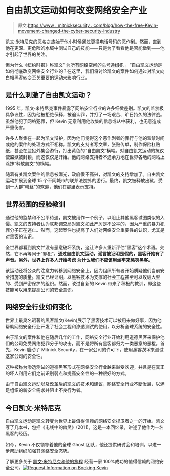 # 自由凯文运动如何改变网络安全产业

> 原文:[https://www . mitnicksecurity . com/blog/how-the-free-Kevin-movement-changed-the-cyber-security-industry](https://www.mitnicksecurity.com/blog/how-the-free-kevin-movement-changed-the-cyber-security-industry)

凯文·米特尼克的恶名之旅始于他小时候通过更换电话号码的恶作剧。然而，直到他在更深、更危险的水域中测试自己的技能——只是为了看看他是否能做到——他才引起了世界的关注。

但为什么《纽约时报》称凯文" [为所有网络空间的头号通缉犯](/in-the-news/kevin-mitnick-genius-and-one-of-the-most-famous-hackers-in-history) ，“自由凯文运动是如何彻底改变网络安全行业的？在这里，我们将讨论凯文的案件如何通过对凯文向白帽黑客转变至关重要的运动来影响行业。

## 是什么刺激了自由凯文运动？

1995 年，凯文·米特尼克事件暴露了网络安全行业的许多细微差别。凯文的监禁极具争议性，因为他被拒绝保释，被迫认罪，并打了一场艰苦、旷日持久的法律战。虽然他犯了网络犯罪，但 Kevin 无意利用他收集的信息或从中获利，也无意造成严重伤害。

许多人聚集在一起为凯文辩护，因为他们觉得这个恶作剧者的罪行与他的监禁时间或他的案件的处理方式不相称。凯文的支持者写文章，张贴传单，制作保险杠贴纸，甚至在监狱外集会游行，打出黄色的“自由凯文”横幅。对自由凯文运动的抗议使监狱被封锁，而这仅仅是开始。他的网络支持者不遗余力地在世界各地的网站上涂抹“释放凯文”的横幅。

随着有关凯文案件的信息被曝光，政府很不高兴，对凯文的支持增加了。自由凯文运动扩展到全球 15 个不同城市的联邦法院外的游行。最终，凯文被释放出狱，受到一大群“粉丝”的欢迎，他们在那里表示支持。

## 世界范围的经验教训

通过他的监禁和不公平待遇，凯文被用作一个例子，以阻止其他黑客试图类似的入侵。凯文的支持者认为联邦调查局对凯文如此严厉是不公平的，因为严重的暴力犯罪分子正在逃亡。然而，这起案件也提高了人们对网络安全重要性的认识，尤其是对黑客的认识。

全世界都看到凯文并没有恶意破坏系统，这让许多人重新评估“黑客”这个术语。突然，它不再等同于“罪犯”。**通过自由凯文运动，谣言被证明是假的，黑客开始有了声音。另外，世界上许多人开始考虑 [为什么我们不应该用坐牢来惩罚黑客。](https://theconversation.com/kevin-mitnicks-story-shows-why-we-shouldnt-use-jail-to-make-examples-of-hackers-41038)**

该运动还将公众的注意力转移到网络安全上，因为组织所有者开始质疑他们当前安全措施的质量。凯文已经证明，以黑客技术为支撑的社会工程甚至可以攻破大型的、受到严密保护的组织。然而，改过自新的 Kevin 带来了积极的教训，即这些技能可以用来提高公司的安全意识。

## 网络安全行业如何变化

世界上最臭名昭著的黑客凯文(Kevin)展示了黑客技术可以被用来做好事，因为他帮助网络安全行业开发了社会工程和渗透测试的使用，以分析全球系统的安全性。

由于凯文的案件和他在随后几年的工作，网络安全行业开始利用道德黑客来保护他们的公司免受网络犯罪分子的攻击，而不是将所有黑客都归为一类恶意的恶棍。首先，Kevin 启动了 Mitnick Security，在一家公司的许可下，使用*黑客技术*来测试这家公司的安全性。

这种被称为渗透测试的道德黑客形式在网络安全行业越来越受欢迎，并且是在真正的坏人利用它们之前识别弱点和提高安全性的一种很好的方式。

由于自由凯文运动以及改革后的凯文的技术和建议，网络安全行业不断发展，以满足组织的新安全需求并阻止不良行为者。

## 今日凯文·米特尼克

自由凯文运动是凯文转变为世界上最值得信赖的网络安全捍卫者之一的开始。凯文写了几本书，包括《电线中的幽灵》(2011)，这是一本回忆录，讲述了他作为一名黑客的经历。

如今，Kevin 不仅领导着他的全球 Ghost 团队，他还提供研讨会和培训，以进一步帮助组织加强其网络安全态势。

了解更多关于 [凯文·米特尼克和他的旅程](/about-kevin-mitnick-mitnick-security) 经营一家 100%成功的值得信赖的网络安全公司。[![Request Information on Booking Kevin](../Images/722d975040dec6da786168c1fdcff315.png)](https://cta-redirect.hubspot.com/cta/redirect/3875471/69b0e236-04db-4e76-81ba-fd88200f9029)
